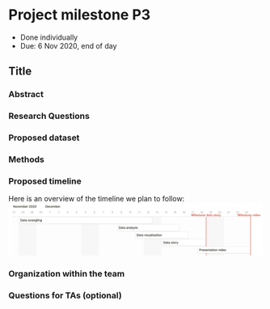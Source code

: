 # Project milestone P3
- Done individually
- Due: 6 Nov 2020, end of day


## Title

### Abstract

### Research Questions

### Proposed dataset

### Methods


### Proposed timeline
Here is an overview of the timeline we plan to follow:  				
![alt text](https://github.com/epfl-ada/ada-2020-project-milestone-p3-p3_pada1/raw/main/timeline.jpg "Timeline")


### Organization within the team

### Questions for TAs (optional)